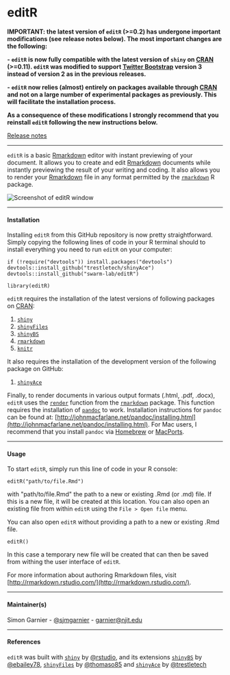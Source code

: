 editR
=====

**IMPORTANT: the latest version of `editR` (>=0.2) has undergone important 
modifications (see release notes below). The most important changes are the 
following:**

**- `editR` is now fully compatible with the latest version of `shiny` on 
[CRAN](http://cran.r-project.org/) (>=0.11). `editR` was modified to support 
[Twitter Bootstrap](http://getbootstrap.com/) version 3 instead of version 2 as 
in the previous releases.**

**- `editR` now relies (almost) entirely on packages available through 
[CRAN](http://cran.r-project.org/) and not on a large number of experimental 
packages as previously. This will facilitate the installation process.**

**As a consequence of these modifications I strongly recommend that you reinstall 
`editR` following the new instructions below.**

[Release notes](https://github.com/swarm-lab/editR/blob/master/RELEASE_NOTES.md)

---

`editR` is a basic [Rmarkdown](http://rmarkdown.rstudio.com/) editor with instant 
previewing of your document. It allows you to create and edit 
[Rmarkdown](http://rmarkdown.rstudio.com/) documents while instantly previewing the 
result of your writing and coding. It also allows you to render your 
[Rmarkdown](http://rmarkdown.rstudio.com/) file in any format permitted by the 
[`rmarkdown`](https://github.com/rstudio/rmarkdown) R package.  

![Screenshot of editR window](https://raw.githubusercontent.com/swarm-lab/editR/master/editR_screenshot.jpg)

---

#### Installation
Installing `editR` from this GitHub repository is now pretty straightforward. 
Simply copying the following lines of code in your R terminal should to install 
everything you need to run `editR` on your computer: 

```{r}
if (!require("devtools")) install.packages("devtools")
devtools::install_github("trestletech/shinyAce")
devtools::install_github("swarm-lab/editR")

library(editR)
```

`editR` requires the installation of the latest versions of following packages 
on [CRAN](http://cran.r-project.org/):

1. [`shiny`](http://cran.r-project.org/web/packages/shiny/index.html)
2. [`shinyFiles`](http://cran.r-project.org/web/packages/shinyFiles/index.html)
3. [`shinyBS`](http://cran.r-project.org/web/packages/shinyBS/index.html)
4. [`rmarkdown`](http://cran.r-project.org/web/packages/rmarkdown/index.html)
5. [`knitr`](http://cran.r-project.org/web/packages/knitr/index.html)

It also requires the installation of the development version of the following 
package on GitHub: 

1. [`shinyAce`](https://github.com/trestletech/shinyAce) 

Finally, to render documents in various output formats (.html, .pdf, .docx), 
`editR` uses the [`render`](http://www.rdocumentation.org/packages/rmarkdown/functions/render) 
function from the [`rmarkdown`](http://cran.r-project.org/web/packages/rmarkdown/index.html) 
package. This function requires the installation of [`pandoc`](http://johnmacfarlane.net/pandoc/) 
to work. Installation instructions for `pandoc` can be found at: 
[http://johnmacfarlane.net/pandoc/installing.html](http://johnmacfarlane.net/pandoc/installing.html). 
For Mac users, I recommend that you install `pandoc` via [Homebrew](http://brew.sh/) or 
[MacPorts](https://www.macports.org/). 

---

#### Usage
To start `editR`, simply run this line of code in your R console:

```{r}
editR("path/to/file.Rmd")
```

with "path/to/file.Rmd" the path to a new or existing .Rmd (or .md) file. If this 
is a new file, it will be created at this location. You can also open an existing
file from within `editR` using the `File > Open file` menu. 

You can also open `editR` without providing a path to a new or existing .Rmd file.

```{r}
editR()
```

In this case a temporary new file will be created that can then be saved from 
withing the user interface of `editR`. 

For more information about authoring Rmarkdown files, visit 
[http://rmarkdown.rstudio.com/](http://rmarkdown.rstudio.com/). 

---

#### Maintainer(s)
Simon Garnier - [@sjmgarnier](https://twitter.com/sjmgarnier) - 
<garnier@njit.edu>

---

#### References
`editR` was built with [`shiny`](http://shiny.rstudio.com/) by [@rstudio](https://github.com/rstudio),
and its extensions 
[`shinyBS`](https://github.com/ebailey78/shinyBS) by [@ebailey78](https://github.com/ebailey78), 
[`shinyFiles`](https://github.com/thomasp85/shinyFiles) by [@thomaso85](https://github.com/thomasp85) and 
[`shinyAce`](https://github.com/trestletech/shinyAce) by [@trestletech](https://github.com/trestletech)
